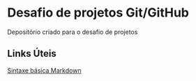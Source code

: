 # Desafio de projetos Git/GitHub
Depositório criado para o desafio de projetos 

## Links Úteis 
[Sintaxe básica Markdown](https://www.markdownguide.org/)
